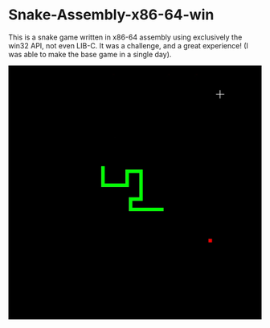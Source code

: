 # Snake-Assembly-x86-64-win

This is a snake game written in x86-64 assembly using exclusively the win32 API, not even LIB-C. It was a challenge, and a great experience! (I was able to make the base game in a single day).

![Sample Snake Image](image.png)